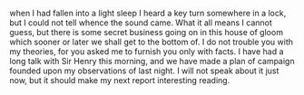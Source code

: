 when I had fallen into a light sleep I heard a key turn somewhere in a
lock, but I could not tell whence the sound came. What it all means I
cannot guess, but there is some secret business going on in this house
of gloom which sooner or later we shall get to the bottom of. I do not
trouble you with my theories, for you asked me to furnish you only with
facts. I have had a long talk with Sir Henry this morning, and we have
made a plan of campaign founded upon my observations of last night. I
will not speak about it just now, but it should make my next report
interesting reading.
